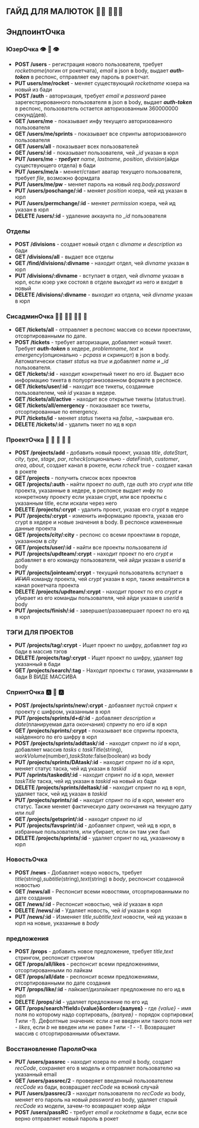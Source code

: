 ## ГАЙД ДЛЯ МАЛЮТОК :person_in_manual_wheelchair: :family_man_man_boy:

## ЭндпоинтОчка

### ЮзерОчка :eye: :lips: :eye:

- **POST /users** - регистрация нового пользователя, требует _rocketname_(логин от рокетчата), _email_ в json в body, выдает **_auth-token_** в респонс, отправляет ему пароль в рокетчат.
- **PUT users/me/rocket** - меняет существующий _rocketname_ юзера на новый из бади
- **POST /auth** - авторизация, требует _email_ и _password_ ранее зарегестрированного пользователя в json в body, выдает **_auth-token_** в респонс, пользователь остается авторизованным 360000000 секунд(дев).
- **GET /users/me** - показывает инфу текущего авторизованного пользователя
- **GET /users/me/sprints** - показывает все спринты авторизованного пользователя
- **GET /users/all** - показывает всех пользователей
- **GET /users/:id** - показывает пользователя, чей _\_id_ указан в юрл
- **PUT /users/me** - **_требует_** _name_, _lastname_, _position_, _division_(айди существующего отдела) в бади
- **PUT /users/me/a** - меняет/ставит аватар текущего пользователя, требует _file_, возможно формдата
- **PUT /users/me/pw** - меняет пароль на новый _req.body.password_
- **PUT /users/poschange/:id** - меняет _position_ юзера, чей ид указан в юрл
- **PUT /users/permchange/:id** - меняет _permission_ юзера, чей ид указан в юрл
- **DELETE /users/:id** - удаление аккаунта по _\_id_ пользователя

### Отделы

- **POST /divisions** - создает новый отдел с _divname_ и _description_ из бади
- **GET /divisions/all** - выдает все отделы
- **GET /find/divisions/:divname** - находит отдел, чей _divname_ указан в юрл
- **PUT /divisions/:divname** - вступает в отдел, чей _divname_ указан в юрл, если юзер уже состоял в отделе выходит из него и входит в новый
- **DELETE /divisions/:divname** - выходит из отдела, чей _divname_ указан в юрл

### СисадминОчка :mechanic: :man_mechanic: :mechanic: :place_of_worship:

- **GET /tickets/all** - отправляет в респонс массив со всеми проектами, отсортированными по дате.
- **POST /tickets** - требует авторизации, добавляет новый тикет. Требует **_auth-token_** в хедере, _problemname_, _text_ и _emergency_(опционально - _pcpass_ и скриншот) в json в body. Автоматически ставит _status_ на _true_ и добавляет _name_ и _\_id_ пользователя.
- **GET /tickets/:id** - находит конкретный тикет по его _id_. Выдает всю информацию тикета в полуорганизованном формате в респонсе.
- **GET /tickets/user/:id** - находит все тикеты, созданные пользователем, чей _id_ указан в хедере.
- **GET /tickets/all/active** - находит все открытые тикеты (status:true).
- **GET /tickets/all/emergency** - показывает все тикеты, отсортированные по emergency.
- **PUT /tickets/id** - меняет _status_ тикета на _false_, ~закрывая его.
- **DELETE /tickets/:id** - удалить тикет по ид в юрл

### ПроектОчка :call_me_hand: :call_me_hand: :call_me_hand: :call_me_hand: :call_me_hand:

- **POST /projects/add** - добавить новый проект, указав _title_, _dateStart_, _city_, _type_, _stage_, _par_, _rcheck_(опционально - _dateFinish_, _customer_, _area_, _about_, создает канал в рокете, если _rcheck_ true - создает канал в рокете
- **GET /projects** - получить список всех проектов
- **GET /projects/:auth** - найти проект по _auth_, где _auth_ это _crypt_ или _title_ проекта, указанные в хедере, в респонсе выдает инфу по конкретному проекту если указан crypt, или все проекты с указанным title, если искали через него
- **DELETE /projects/:crypt** - удалить проект, указав его _crypt_ в хедере
- **PUT /projects/:crypt** - изменить информацию проекта, указав его crypt в хедере и новые значения в body. В респонсе измененные данные проекта
- **GET /projects/city/:city** - респонс со всеми проектами в городе, указанном в _city_
- **GET /projects/user/:id** - найти все проекты пользователя _id_
- **PUT /projects/updteam/:crypt** - находит проект по его _crypt_ и добавляет в его команду пользователя, чей айди указан в _userid_ в body
- **PUT /projects/jointeam/:crypt** - текущий пользователь вступает в ~~ИГИЛ~~ команду проекта, чей _crypt_ указан в юрл, также инвайтится в канал рокетчата проекта
- **DELETE /projects/updteam/:crypt** - находит проект по его _crypt_ и убирает из его команды пользователя, чей айди указан в _userid_ в body
- **PUT /projects/finish/:id** - завершает/раззавершает проект по его ид в юрл

### ТЭГИ ДЛЯ ПРОЕКТОВ

- **PUT /projects/tag/:crypt** - Ищет проект по шифру, добавляет _tag_ из бади в массив тэгов
- **DELETE /projects/tag/:crypt** - Ищет проект по шифру, удаляет _tag_ указанный в бади
- **GET /projects/search/:tag** - Находит проекты с тэгами, указанными в бади В ВИДЕ МАССИВА

### СпринтОчка :a: :shark: :a:

- **POST /projects/sprints/new/:crypt** - добавляет пустой спринт к проекту с шифром, указанным в юрл
- **PUT /projects/sprints/d+d/:id** - добавляет _description_ и _date_(планируемая дата окончания) спринту по его _id_ в юрл
- **GET /projects/sprints/:crypt** - показывает все спринты проекта, найденного по его шифру в юрл
- **POST /projects/sprints/addtask/:id** - находит спринт по _id_ в юрл, добавляет массив _tasks_ с _taskTitle_(string), _workVolume_(number),_taskState_:false(boolean) из body
- **PUT /projects/sprints/DAtask/:id** - находит спринт по _id_ в юрл, меняет статус таска, чей ид указан в _taskid_
- **PUT /sprints/taskedit/:id** - находит спринт по _id_ в юрл, меняет _taskTitle_ таска, чей ид указан в _taskid_ на новый из бади
- **DELETE /projects/sprints/deltask/:id** - находит спринт по ид в юрл, удаляет таск, чей ид указан в _taskid_
- **PUT /projects/sprints/:id** - находит спринт по _id_ в юрл, меняет его статус. Также меняет фактическую дату окончания на текущую дату или _null_
- **GET /projects/getsprint/:id** - находит спринт по _id_
- **PUT /projects/favsprint/:id** - добавляет спринт, чей ид в юрл, в избранные пользователя, или убирает, если он там уже был
- **DELETE /projects/sprints/:id** - удаляет спринт по ид, указанному в юрл

### НовостьОчка

- **POST /news** - Добавляет новую новость, требует _title_(string),_subtitle_(string),_text_(string) в _body_, респонсит созданной новостью
- **GET /news/all** - Респонсит всеми новостями, отсортированными по дате создания
- **GET /news/:id** - Респонсит новостью, чей _id_ указан в юрл
- **DELETE /news/:id** - Удаляет новость, чей _id_ указан в юрл
- **PUT /news/:id** - Изменяет _title_,_subtitle_,_text_ новости, чей ид указан в юрл на новые, указанные в _body_

### предложения

- **POST /props** - добавить новое предложение, требует _title_,_text_ стрингом, респонсит стрингом
- **GET /props/all/likes** - респонсит всеми предложениями, отсортированными по лайкам
- **GET /props/all/date** - респонсит всеми предложениями, отсортированными по дате создания
- **PUT /props/like/:id** - лайкает/дизлайкает предложение по его ид в юрл
- **DELETE /props/:id** - удаляет предложение по его ид
- **GET /props/search?field={value}&order={валуев}** - где _{value}_ - имя поля по которому надо сортировать, _{валуев}_ - порядок сортировки( _1_ или _-1_).
Дефолтные значения: если _а_ не введен или такого поля нет - _likes_, если _b_ не введен или не равен _1_ или _-1_ - _-1_. Возвращает массив с отсортированными объектами.

### Восстановление ПароляОчка

- **PUT /users/passrec** - находит юзера по _email_ в body, создает _recCode_, сохраняет его в модель и отправляет пользователю на указанный email
- **GET /users/passrec/2** - проверяет введенный пользователем _recCode_ из бади, возвращает _recCode_ на всякий случай
- **PUT /users/passrec/3** - находит пользователя по _recCode_ из body, меняет его пароль на новый _password_ из body, удаляет старый _recCode_ из модели, зачем-то возвращает юзер айди
- **POST /users/passRC** - требует _email_ и _rocketname_ в бади, если все верно отправляет новый пароль в рокет
